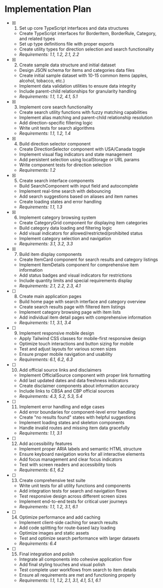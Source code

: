 # Implementation Plan

- [x] 1. Set up core TypeScript interfaces and data structures
  - Create TypeScript interfaces for BorderItem, BorderRule, Category, and related types
  - Set up type definitions file with proper exports
  - Create utility types for direction selection and search functionality
  - _Requirements: 1.1, 1.2, 2.1, 2.2_

- [x] 2. Create sample data structure and initial dataset
  - Design JSON schema for items and categories data files
  - Create initial sample dataset with 10-15 common items (apples, alcohol, tobacco, etc.)
  - Implement data validation utilities to ensure data integrity
  - Include parent-child relationships for granularity handling
  - _Requirements: 1.1, 1.2, 4.1, 5.1_

- [x] 3. Implement core search functionality
  - Create search utility functions with fuzzy matching capabilities
  - Implement alias matching and parent-child relationship resolution
  - Add direction-specific filtering logic
  - Write unit tests for search algorithms
  - _Requirements: 1.1, 1.2, 1.4_

- [x] 4. Build direction selector component
  - Create DirectionSelector component with USA/Canada toggle
  - Implement visual flag indicators and state management
  - Add persistent selection using localStorage or URL params
  - Write component tests for direction selection
  - _Requirements: 1.2_

- [x] 5. Create search interface components
  - Build SearchComponent with input field and autocomplete
  - Implement real-time search with debouncing
  - Add search suggestions based on aliases and item names
  - Create loading states and error handling
  - _Requirements: 1.1, 1.3_

- [x] 6. Implement category browsing system
  - Create CategoryGrid component for displaying item categories
  - Build category data loading and filtering logic
  - Add visual indicators for allowed/restricted/prohibited status
  - Implement category selection and navigation
  - _Requirements: 3.1, 3.2, 3.3_

- [x] 7. Build item display components
  - Create ItemCard component for search results and category listings
  - Implement ItemDetails component for comprehensive item information
  - Add status badges and visual indicators for restrictions
  - Include quantity limits and special requirements display
  - _Requirements: 2.1, 2.2, 2.3, 4.1_

- [ ] 8. Create main application pages
  - Build home page with search interface and category overview
  - Create search results page with filtered item listings
  - Implement category browsing page with item lists
  - Add individual item detail pages with comprehensive information
  - _Requirements: 1.1, 3.1, 3.4_

- [ ] 9. Implement responsive mobile design
  - Apply Tailwind CSS classes for mobile-first responsive design
  - Optimize touch interactions and button sizing for mobile
  - Test and adjust layouts for various screen sizes
  - Ensure proper mobile navigation and usability
  - _Requirements: 6.1, 6.2, 6.3_

- [ ] 10. Add official source links and disclaimers
  - Implement OfficialSource component with proper link formatting
  - Add last updated dates and data freshness indicators
  - Create disclaimer components about information accuracy
  - Include links to CBSA and CBP official sources
  - _Requirements: 4.3, 5.2, 5.3, 5.4_

- [ ] 11. Implement error handling and edge cases
  - Add error boundaries for component-level error handling
  - Create "no results found" states with helpful suggestions
  - Implement loading states and skeleton components
  - Handle invalid routes and missing item data gracefully
  - _Requirements: 1.1, 3.1_

- [ ] 12. Add accessibility features
  - Implement proper ARIA labels and semantic HTML structure
  - Ensure keyboard navigation works for all interactive elements
  - Add focus management and clear focus indicators
  - Test with screen readers and accessibility tools
  - _Requirements: 6.1, 6.2_

- [ ] 13. Create comprehensive test suite
  - Write unit tests for all utility functions and components
  - Add integration tests for search and navigation flows
  - Test responsive design across different screen sizes
  - Implement end-to-end tests for critical user journeys
  - _Requirements: 1.1, 1.2, 3.1, 6.1_

- [ ] 14. Optimize performance and add caching
  - Implement client-side caching for search results
  - Add code splitting for route-based lazy loading
  - Optimize images and static assets
  - Test and optimize search performance with larger datasets
  - _Requirements: 6.4_

- [ ] 15. Final integration and polish
  - Integrate all components into cohesive application flow
  - Add final styling touches and visual polish
  - Test complete user workflows from search to item details
  - Ensure all requirements are met and functioning properly
  - _Requirements: 1.1, 1.2, 2.1, 3.1, 4.1, 5.1, 6.1_